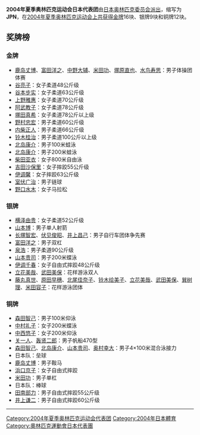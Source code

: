 **2004年夏季奥林匹克运动会日本代表团**由[日本奥林匹克委员会派出](https://zh.wikipedia.org/wiki/日本奥林匹克委员会 "wikilink")，缩写为**JPN**，在[2004年夏季奥林匹克运动会上共获得金牌](https://zh.wikipedia.org/wiki/2004年夏季奥林匹克运动会 "wikilink")16块、银牌9块和铜牌12块。

## 奖牌榜

### 金牌

  - [鹿岛丈博](../Page/鹿岛丈博.md "wikilink")、[富田洋之](../Page/富田洋之.md "wikilink")、[中野大辅](https://zh.wikipedia.org/wiki/中野大辅 "wikilink")、[米田功](../Page/米田功.md "wikilink")、[塚原直也](https://zh.wikipedia.org/wiki/塚原直也 "wikilink")、[水鸟寿思](https://zh.wikipedia.org/wiki/水鸟寿思 "wikilink")：男子体操团体赛
  - [谷亮子](../Page/谷亮子.md "wikilink")：女子柔道48公斤级
  - [谷本步实](https://zh.wikipedia.org/wiki/谷本步实 "wikilink")：女子柔道63公斤级
  - [上野雅惠](https://zh.wikipedia.org/wiki/上野雅惠 "wikilink")：女子柔道70公斤级
  - [阿武教子](https://zh.wikipedia.org/wiki/阿武教子 "wikilink")：女子柔道78公斤级
  - [塚田真希](../Page/塚田真希.md "wikilink")：女子柔道78公斤以上级
  - [野村忠宏](https://zh.wikipedia.org/wiki/野村忠宏 "wikilink")：男子柔道60公斤级
  - [内柴正人](https://zh.wikipedia.org/wiki/内柴正人 "wikilink")：男子柔道66公斤级
  - [铃木桂治](https://zh.wikipedia.org/wiki/铃木桂治 "wikilink")：男子柔道100公斤以上级
  - [北岛康介](../Page/北岛康介.md "wikilink")：男子100米蛙泳
  - [北岛康介](../Page/北岛康介.md "wikilink")：男子200米蛙泳
  - [柴田亚衣](https://zh.wikipedia.org/wiki/柴田亚衣 "wikilink")：女子800米自由泳
  - [吉田沙保里](../Page/吉田沙保里.md "wikilink")：女子摔跤55公斤级
  - [伊调馨](../Page/伊调馨.md "wikilink")：女子摔跤63公斤级
  - [室伏广治](../Page/室伏广治.md "wikilink")：男子链球
  - [野口水木](../Page/野口水木.md "wikilink")：女子马拉松

### 银牌

  - [横泽由贵](https://zh.wikipedia.org/wiki/横泽由贵 "wikilink")：女子柔道52公斤级
  - [山本博](https://zh.wikipedia.org/wiki/山本博 "wikilink")：男子单人射箭
  - [长塚智宏](https://zh.wikipedia.org/wiki/长塚智宏 "wikilink")、[伏见俊昭](https://zh.wikipedia.org/wiki/伏见俊昭 "wikilink")、[井上昌己](https://zh.wikipedia.org/wiki/井上昌己 "wikilink")：男子自行车团体争先赛
  - [富田洋之](../Page/富田洋之.md "wikilink")：男子双杠
  - [泉浩](https://zh.wikipedia.org/wiki/泉浩 "wikilink")：男子柔道90公斤级
  - [山本贵司](https://zh.wikipedia.org/wiki/山本贵司 "wikilink")：男子200米蝶泳
  - [伊调千春](https://zh.wikipedia.org/wiki/伊调千春 "wikilink")：女子自由式摔跤48公斤级
  - [立花美哉](https://zh.wikipedia.org/wiki/立花美哉 "wikilink")、[武田美保](https://zh.wikipedia.org/wiki/武田美保 "wikilink")：花样游泳双人
  - [藤丸真世](https://zh.wikipedia.org/wiki/藤丸真世 "wikilink")、[原田早穗](https://zh.wikipedia.org/wiki/原田早穗 "wikilink")、[北尾佳奈子](https://zh.wikipedia.org/wiki/北尾佳奈子 "wikilink")、[铃木绘美子](https://zh.wikipedia.org/wiki/铃木绘美子 "wikilink")、[立花美哉](https://zh.wikipedia.org/wiki/立花美哉 "wikilink")、[武田美保](https://zh.wikipedia.org/wiki/武田美保 "wikilink")、[巽树理](https://zh.wikipedia.org/wiki/巽树理 "wikilink")、[米田容子](https://zh.wikipedia.org/wiki/米田容子 "wikilink")：花样游泳团体

### 铜牌

  - [森田智己](../Page/森田智己.md "wikilink")：男子100米仰泳
  - [中村礼子](https://zh.wikipedia.org/wiki/中村礼子 "wikilink")：女子200米蝶泳
  - [中西悠子](../Page/中西悠子.md "wikilink")：女子200米仰泳
  - [关一人](https://zh.wikipedia.org/wiki/关一人 "wikilink")、[轰贤二郎](https://zh.wikipedia.org/wiki/轰贤二郎 "wikilink")：男子帆船470型
  - [森田智己](../Page/森田智己.md "wikilink")、[北岛康介](../Page/北岛康介.md "wikilink")、[山本贵司](https://zh.wikipedia.org/wiki/山本贵司 "wikilink")、[奥村幸大](https://zh.wikipedia.org/wiki/奥村幸大 "wikilink")：男子4×100米混合泳接力
  - 日本队：垒球
  - [鹿岛丈博](../Page/鹿岛丈博.md "wikilink")：男子鞍马
  - [浜口京子](https://zh.wikipedia.org/wiki/浜口京子 "wikilink")：女子自由式摔跤
  - [米田功](../Page/米田功.md "wikilink")：男子单杠
  - 日本队：棒球
  - [田南部力](https://zh.wikipedia.org/wiki/田南部力 "wikilink")：男子自由式摔跤55公斤级
  - [井上谦二](https://zh.wikipedia.org/wiki/井上谦二 "wikilink")：男子自由式摔跤60公斤级

-----

[Category:2004年夏季奥林匹克运动会代表团](https://zh.wikipedia.org/wiki/Category:2004年夏季奥林匹克运动会代表团 "wikilink")
[Category:2004年日本體育](https://zh.wikipedia.org/wiki/Category:2004年日本體育 "wikilink")
[Category:奧林匹克運動會日本代表團](https://zh.wikipedia.org/wiki/Category:奧林匹克運動會日本代表團 "wikilink")